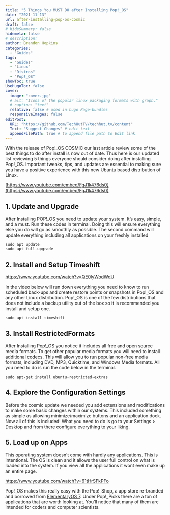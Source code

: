 ```yaml
---
title: "5 Things You MUST DO after Installing Pop!_OS"
date: "2021-11-13"
url: after-installing-pop-os-cosmic
draft: false
# hideSummary: false
hidemeta: false
# description:
author: Brandon Hopkins
categories:
  - "Guides"
tags:
  - "Guides"
  - "Linux"
  - "Distros"
  - "Pop!_OS"
showToc: true
UseHugoToc: false
cover:
  image: "cover.jpg"
  # alt: "Icons of the popular linux packaging formats with graph."
  # caption: "text"
  relative: false # used in hugo Page-bundles
  responsiveImages: false
editPost:
  URL: "https://github.com/TechHutTV/techhut.tv/content"
  Text: "Suggest Changes" # edit text
  appendFilePath: true # to append file path to Edit link
---
```


With the release of Pop!\_OS COSMIC our last article review some of the best things to do after install is now out of date. Thus here is our updated list reviewing 5 things everyone should consider doing after installing Pop!\_OS. Important tweaks, tips, and updates are essential to making sure you have a positive experience with this new Ubuntu based distribution of Linux.

[https://www.youtube.com/embed/FgJ1k476ds0](https://www.youtube.com/embed/FgJ1k476ds0)

## 1\. Update and Upgrade

After Installing POP!\_OS you need to update your system. It’s easy, simple, and a must. Run these codes in terminal. Doing this will ensure everything else you do will go as smoothly as possible. The second command will update everything including all applications on your freshly installed

```
sudo apt update
sudo apt full-upgrade
```

## 2\. Install and Setup Timeshift

https://www.youtube.com/watch?v=QE0lyWodWdU

In the video below will run down everything you need to know to run scheduled back-ups and create restore points or snapshots in Pop!\_OS and any other Linux distribution. Pop!\_OS is one of the few distributions that does not include a backup utility out of the box so it is recommended you install and setup one.

```
sudo apt install timeshift
```

## 3\. Install RestrictedFormats

After Installing Pop!\_OS you notice it includes all free and open source media formats. To get other popular media formats you will need to install additional codecs. This will allow you to run popular non-free media formats, including DVD, MP3, Quicktime, and Windows Media formats. All you need to do is run the code below in the terminal.

```
sudo apt-get install ubuntu-restricted-extras
```

## 4\. Explore the Configuration Settings

Before the cosmic update we needed you add extensions and modifications to make some basic changes within our systems. This included something as simple as allowing minimize/maximize buttons and an application dock. Now all of this is included! What you need to do is go to your Settings > Desktop and from there configure everything to your liking.

## 5\. Load up on Apps

This operating system doesn’t come with hardly any applications. This is intentional. The OS is clean and it allows the user full control on what is loaded into the system. If you view all the applications it wont even make up an entire page.

https://www.youtube.com/watch?v=61tHrSFkPFo

Pop!\_OS makes this really easy with the Pop!\_Shop, a app store re-branded and borrowed from [ElementaryOS 7](https://elementary.io/). Under Pop!\_Picks there are a ton of applications that are worth looking at. You’ll notice that many of them are intended for coders and computer scientists.

